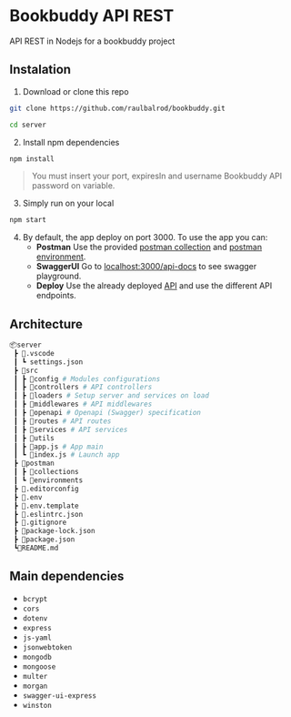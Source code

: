 # Bookbuddy API REST
API REST in Nodejs for a bookbuddy project

## Instalation

1. Download or clone this repo

```bash
git clone https://github.com/raulbalrod/bookbuddy.git
```

```bash
cd server
```

2. Install npm dependencies

```bash
npm install
```

> You must insert your port, expiresIn and username Bookbuddy API password on variable.

3. Simply run on your local

```bash
npm start
```

4. By default, the app deploy on port 3000. To use the app you can:
    - **Postman** Use the provided [postman collection](./postman/collections) and [postman environment](./postman/environments).
    - **SwaggerUI** Go to [localhost:3000/api-docs](localhost:3000/api-docs) to see swagger playground.
    - **Deploy** Use the already deployed [API](https://bookbuddy-v7ra.onrender.com) and use the different API endpoints.

## Architecture

```bash
📦server
 ┣ 📂.vscode
 ┃ ┗ settings.json
 ┣ 📂src
 ┃ ┣ 📂config # Modules configurations
 ┃ ┣ 📂controllers # API controllers
 ┃ ┣ 📂loaders # Setup server and services on load
 ┃ ┣ 📂middlewares # API middlewares
 ┃ ┣ 📂openapi # Openapi (Swagger) specification
 ┃ ┣ 📂routes # API routes
 ┃ ┣ 📂services # API services
 ┃ ┣ 📂utils
 ┃ ┣ 📜app.js # App main
 ┃ ┗ 📜index.js # Launch app
 ┣ 📂postman
 ┃ ┣ 📂collections
 ┃ ┗ 📂environments
 ┣ 📜.editorconfig
 ┣ 📜.env
 ┣ 📜.env.template
 ┣ 📜.eslintrc.json
 ┣ 📜.gitignore
 ┣ 📜package-lock.json
 ┣ 📜package.json
 ┗📜README.md
```

## Main dependencies

- `bcrypt`
- `cors`
- `dotenv`
- `express`
- `js-yaml`
- `jsonwebtoken`
- `mongodb`
- `mongoose`
- `multer`
- `morgan`
- `swagger-ui-express`
- `winston`

